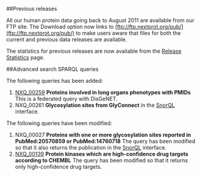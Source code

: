 ##Previous releases

All our human protein data going back to August 2011 are available from our FTP site. The Download option now links to [ftp://ftp.nextprot.org/pub/](ftp://ftp.nextprot.org/pub/) to make users aware that files for both the current and previous data releases are available.

The statistics for previous releases are now available from the [Release Statistics](../about/statistics) page. 

##Advanced search SPARQL queries

The following queries has been added:

1. [NXQ\_00259](../proteins/search?mode=advanced&queryId=NXQ_00259) **Proteins involved in long organs phenotypes with PMIDs** This is a federated query with DisGeNET.
2. NXQ\_00261 **Glycosylation sites from GlyConnect** in the [SnorQL](https://snorql.nextprot.org/) interface. 

The following queries have been modified:

1. NXQ\_00027 **Proteins with one or more glycosylation sites reported in PubMed:20570859 or PubMed:14760718** The query has been modified so that it also returns the publication in the [SnorQL](https://snorql.nextprot.org/) interface.
2. [NXQ\_00139](../proteins/search?mode=advanced&queryId=NXQ_00139) **Protein kinases which are high-confidence drug targets according to CHEMBL** The query has been modified so that it returns only high-confidence drug targets.
